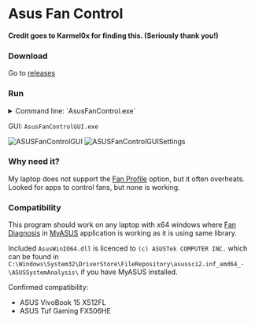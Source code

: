 # Asus Fan Control

**Credit goes to Karmel0x for finding this. (Seriously thank you!)**

### Download
Go to [releases](../../releases/latest)

### Run

<details>
    <summary>Command line: `AsusFanControl.exe`</summary>
    
    AsusFanControl.exe <args>
        --get-fan-speeds
        --set-fan-speeds=0-100 (percent value, 0 for turning off test mode)
        --get-fan-count
        --get-fan-speed=fanId (comma separated)
        --set-fan-speed=fanId:0-100 (comma separated, percent value, 0 for turning off test mode)
        --get-cpu-temp
        --get-gpu-ts1l-temp
        --get-gpu-ts1r-temp
        --get-highest-gpu-temp
</details>

GUI: `AsusFanControlGUI.exe`  

![ASUSFanControlGUI](https://github.com/BrightenedDay/AsusFanControl/assets/97611394/1e2481df-70f4-467c-a5d4-1a50a8508c2b)
![ASUSFanControlGUISettings](https://github.com/BrightenedDay/AsusFanControl/assets/97611394/ede4b27e-e926-4660-a166-4983a17f2fcd)


### Why need it?
My laptop does not support the [Fan Profile](https://github.com/Karmel0x/AsusFanControl/assets/25367564/924d990a-bf20-4b8d-bf9d-56c460174d99) option, but it often overheats. Looked for apps to control fans, but none is working.

### Compatibility
This program should work on any laptop with x64 windows where [Fan Diagnosis](https://github.com/Karmel0x/AsusFanControl/assets/25367564/7129833b-97af-4da8-9148-b71e49552ea4) in [MyASUS](https://apps.microsoft.com/store/detail/myasus/9N7R5S6B0ZZH) application is working as it is using same library.

Included `AsusWinIO64.dll` is licenced to `(c) ASUSTek COMPUTER INC.` which can be found in `C:\Windows\System32\DriverStore\FileRepository\asussci2.inf_amd64_-\ASUSSystemAnalysis\` if you have MyASUS installed.

Confirmed compatibility: 
- ASUS VivoBook 15 X512FL
- ASUS Tuf Gaming FX506HE
